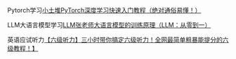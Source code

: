 Pytorch学习[小土堆PyTorch深度学习快速入门教程（绝对通俗易懂！）](https://www.bilibili.com/video/BV1hE411t7RN/?share_source=copy_web&vd_source=85f84593e2b1dfddb018eaeaac5bc502)

LLM大语言模型学习[LLM张老师大语言模型的训练原理（LLM：从零到一）](https://www.bilibili.com/video/BV1L2421c7jv/?share_source=copy_web&vd_source=85f84593e2b1dfddb018eaeaac5bc502)

英语应试听力[【六级听力】三小时带你搞定六级听力！全网最简单粗暴能提分的六级教程！】 ](https://www.bilibili.com/video/BV1cr4y1c7nZ/?p=2&share_source=copy_web&vd_source=85f84593e2b1dfddb018eaeaac5bc502)